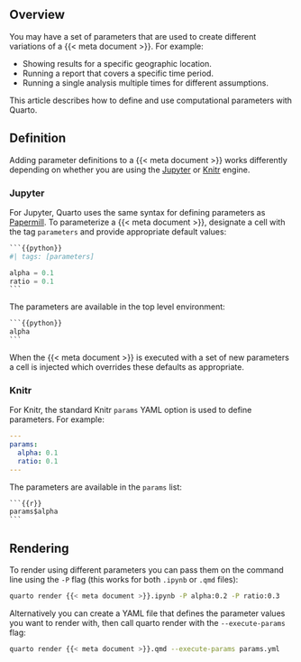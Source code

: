 
## Overview

You may have a set of parameters that are used to create different variations of a {{< meta document >}}. For example:

-   Showing results for a specific geographic location.
-   Running a report that covers a specific time period.
-   Running a single analysis multiple times for different assumptions.

This article describes how to define and use computational parameters with Quarto.

## Definition

Adding parameter definitions to a {{< meta document >}} works differently depending on whether you are using the [Jupyter](https://jupyter.org) or [Knitr](https://yihui.name/knitr) engine.

### Jupyter

For Jupyter, Quarto uses the same syntax for defining parameters as [Papermill](https://papermill.readthedocs.io/en/latest/usage-parameterize.html). To parameterize a {{< meta document >}}, designate a cell with the tag `parameters` and provide appropriate default values:

````python
```{{python}}
#| tags: [parameters]

alpha = 0.1
ratio = 0.1
```
````

The parameters are available in the top level environment:

````python
```{{python}}
alpha
```
````

When the {{< meta document >}} is executed with a set of new parameters a cell is injected which overrides these defaults as appropriate.

### Knitr

For Knitr, the standard Knitr `params` YAML option is used to define parameters. For example:

``` yaml
---
params:
  alpha: 0.1
  ratio: 0.1
---
```

The parameters are available in the `params` list:

````python
```{{r}}
params$alpha
```
````

## Rendering

To render using different parameters you can pass them on the command line using the `-P` flag (this works for both `.ipynb` or `.qmd` files):

``` {.bash filename="Terminal"}
quarto render {{< meta document >}}.ipynb -P alpha:0.2 -P ratio:0.3
```

Alternatively you can create a YAML file that defines the parameter values you want to render with, then call quarto render with the `--execute-params` flag:

``` {.bash filename="Terminal"}
quarto render {{< meta document >}}.qmd --execute-params params.yml
```
